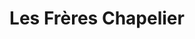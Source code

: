 ---
title: "Les Frères Chapelier"
url: /toulouse/les-freres-chapelier-rue-de-bayard/
shop: boulangerie
---